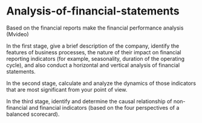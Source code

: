 # Analysis-of-financial-statements
Based on the financial reports make the financial performance analysis (Mvideo) 
  
  
In the first stage, give a brief description of the company, identify the features of business processes, the nature of their impact on financial reporting indicators (for example, seasonality, duration of the operating cycle), and also conduct a horizontal and vertical analysis of financial statements.
  
In the second stage, calculate and analyze the dynamics of those indicators that are most significant from your point of view.
  
In the third stage, identify and determine the causal relationship of non-financial and financial indicators (based on the four perspectives of a balanced scorecard).
